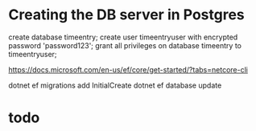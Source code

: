 ﻿

# Creating the DB server in Postgres

create database timeentry;
create user timeentryuser with encrypted password 'password123';
grant all privileges on database timeentry to timeentryuser;



https://docs.microsoft.com/en-us/ef/core/get-started/?tabs=netcore-cli

dotnet ef migrations add InitialCreate
dotnet ef database update

# todo

